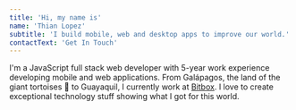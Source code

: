 ```yaml
---
title: 'Hi, my name is'
name: 'Thian Lopez'
subtitle: 'I build mobile, web and desktop apps to improve our world.'
contactText: 'Get In Touch'
---
```


I'm a JavaScript full stack web developer with 5-year work experience developing mobile and web applications. From Galápagos, the land of the giant tortoises 🐢 to Guayaquil, I currently work at [Bitbox](https://bitbox.ec/). I love to create exceptional technology stuff showing what I got for this world.
